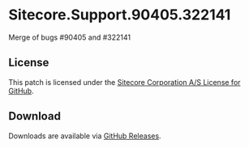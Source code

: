 # Sitecore.Support.90405.322141
Merge of bugs #90405 and #322141

## License  
This patch is licensed under the [Sitecore Corporation A/S License for GitHub](https://github.com/sitecoresupport/Sitecore.Support.90405.322141/blob/master/LICENSE).  

## Download  
Downloads are available via [GitHub Releases](https://github.com/sitecoresupport/Sitecore.Support.90405.322141/releases).  
